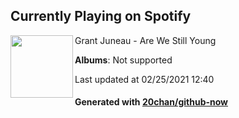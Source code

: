 ## Currently Playing on Spotify

[<img align="left" width="100" src="https://i.scdn.co/image/ab67616d0000b2735bb0f92c88480fb24dec0c31">](https://open.spotify.com/album/0nOXOyMEu6TD2HgVm12aks)

Grant Juneau - Are We Still Young

**Albums**: Not supported

Last updated at 02/25/2021 12:40

#### Generated with [20chan/github-now](https://github.com/20chan/github-now)


<!--
**20chan/20chan** is a ✨ _special_ ✨ repository because its `README.md` (this file) appears on your GitHub profile.

Here are some ideas to get you started:

- 🔭 I’m currently working on ...
- 🌱 I’m currently learning ...
- 👯 I’m looking to collaborate on ...
- 🤔 I’m looking for help with ...
- 💬 Ask me about ...
- 📫 How to reach me: ...
- 😄 Pronouns: ...
- ⚡ Fun fact: ...
-->
